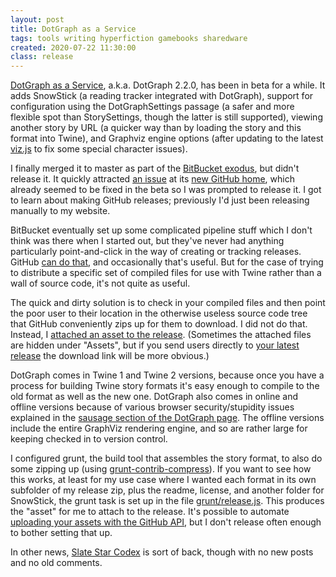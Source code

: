 ```yaml
---
layout: post
title: DotGraph as a Service
tags: tools writing hyperfiction gamebooks sharedware
created: 2020-07-22 11:30:00
class: release
---
```

[DotGraph as a Service](/tools/scree/dotgraph/#DotGraph.as.a.Service), a.k.a. DotGraph 2.2.0, has been in beta for a while.  It adds SnowStick (a reading tracker integrated with DotGraph), support for configuration using the DotGraphSettings passage (a safer and more flexible spot than StorySettings, though the latter is still supported), viewing another story by URL (a quicker way than by loading the story and this format into Twine), and Graphviz engine options (after updating to the latest [viz.js](http://viz-js.com) to fix some special character issues).

I finally merged it to master as part of the [BitBucket exodus](/blog/2020/06/30/state-of-bitbucket/), but didn't release it.  It quickly attracted [an issue](https://github.com/mcdemarco/dotgraph/issues/9) at its [new GitHub home](https://github.com/mcdemarco/dotgraph/), which already seemed to be fixed in the beta so I was prompted to release it.  I got to learn about making GitHub releases; previously I'd just been releasing manually to my website.

BitBucket eventually set up some complicated pipeline stuff which I don't think was there when I started out, but they've never had anything particularly point-and-click in the way of creating or tracking releases.  GitHub [can do that](https://docs.github.com/en/github/administering-a-repository/managing-releases-in-a-repository), and occasionally that's useful.  But for the case of trying to distribute a specific set of compiled files for use with Twine rather than a wall of source code, it's not quite as useful.

The quick and dirty solution is to check in your compiled files and then point the poor user to their location in the otherwise useless source code tree that GitHub conveniently zips up for them to download.  I did not do that.  Instead, I [attached an asset to the release](https://github.blog/2013-07-02-release-your-software/#creating-releases).  (Sometimes the attached files are hidden under "Assets", but if you send users directly to [your latest release](https://github.com/mcdemarco/dotgraph/releases/latest/) the download link will be more obvious.)

DotGraph comes in Twine 1 and Twine 2 versions, because once you have a process for building Twine story formats it's easy enough to compile to the old format as well as the new one.  DotGraph also comes in online and offline versions because of various browser security/stupidity issues explained in the [sausage section of the DotGraph page](/tools/scree/dotgraph/#Sausage).  The offline versions include the entire GraphViz rendering engine, and so are rather large for keeping checked in to version control.

I configured grunt, the build tool that assembles the story format, to also do some zipping up (using [grunt-contrib-compress](https://www.npmjs.com/package/grunt-contrib-compress)).  If you want to see how this works, at least for my use case where I wanted each format in its own subfolder of my release zip, plus the readme, license, and another folder for SnowStick, the grunt task is set up in the file [grunt/release.js](https://github.com/mcdemarco/dotgraph/blob/master/grunt/release.js).  This produces the "asset" for me to attach to the release.  It's possible to automate [uploading your assets with the GitHub API](https://developer.github.com/v3/repos/releases/#upload-a-release-asset), but I don't release often enough to bother setting that up.

In other news, [Slate Star Codex](https://slatestarcodex.com) is sort of back, though with no new posts and no old comments.

